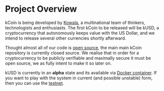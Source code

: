 # Project Overview

kCoin is being developed by [Kowala](https://www.kowala.tech), a multinational
team of thinkers, technologists and enthusiasts. The first kCoin to be released
will be kUSD, a cryptocurrency that autonomously keeps value with the US
Dollar, and we intend to release several other currencies shortly afterward.

Thought almost all of our code is [open source](https://github.com/kowala-tech),
the main main kCoin repository is currently closed source. We realise that in order
for a cryptocurrency to be publicly verifiable and maximally secure it must be open
source, we as fully intent to make it so later on.

kUSD is currently in an **alpha** state
and its available via [Docker container](https://hub.docker.com/r/kowalatech/kusd/).
If you want to play with the system in current (and possible unstable) form, then you
can use the [testnet](/getting-started/testnet).

</br></br>
